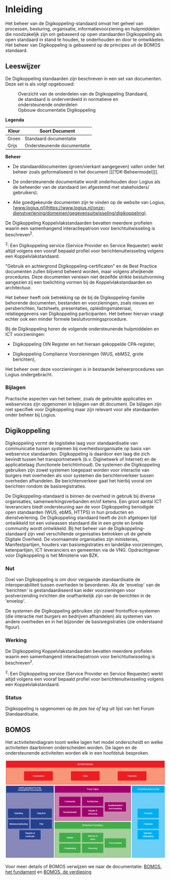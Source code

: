 # Inleiding
Het beheer van de Digikoppeling-standaard omvat het geheel van
processen, besturing, organisatie, informatievoorziening en
hulpmiddelen die noodzakelijk zijn om gebaseerd op open standaarden
Digikoppeling als open standaard in stand te houden, te
onderhouden en door te ontwikkelen. Het beheer van Digikoppeling is
gebaseerd op de principes uit de BOMOS standaard.

## Leeswijzer
De Digikoppeling standaarden zijn beschreven in een set van documenten.
Deze set is als volgt opgebouwd:

<figure>
  <object data="https://logius-standaarden.github.io/publicatie/dk/actueel/media/DK_Specificatie_structuur.svg" type="image/svg+xml" id="infographic">Overzicht van de onderdelen van de Digikoppeling Standaard, de standaard is onderverdeeld in normatieve en ondersteunende onderdelen</object>
  <figcaption>Opbouw documentatie Digikoppeling</figcaption>
</figure>

<b>Legenda</b>


<table class="legendum">
    <thead>
        <tr>
            <th><strong>Kleur</strong></th>
            <th><strong>Soort Document</strong></th>
        </tr>
    </thead>
    <tbody>
        <tr>
            <td class="green">Groen</td>
            <td>Standaard documentatie</td>
        </tr>
        <tr>
            <td class="grey">Grijs</td>
            <td>Ondersteunende documentatie</td>
        </tr>
    </tbody>
</table>


<b>Beheer</b>

- De standaarddocumenten (groen/vierkant aangegeven) vallen onder het beheer zoals geformaliseerd in het document [[[?DK-Beheermodel]]].

- De ondersteunende documentatie wordt onderhouden door Logius als de beheerder van de standaard (en afgestemd met stakeholders/ gebruikers).

- Alle goedgekeurde documenten zijn te vinden op de website van Logius, [www.logius.nl](https://www.logius.nl/onze-dienstverlening/domeinen/gegevensuitwisseling/digikoppeling).

De Digikoppeling Koppelvlakstandaarden bevatten meerdere profielen
waarin een samenhangend interactiepatroon voor berichtuitwisseling is
beschreven<sup>2</sup>.

<sup>2</sup>: Een Digikoppeling service (Service Provider en Service
Requester) werkt altijd volgens een vooraf bepaald profiel voor
berichtenuitwisseling volgens een Koppelvlakstandaard.

"Gebruik en achtergrond Digikoppeling-certificaten" en de Best
Practice documenten zullen blijvend beheerd worden, maar volgens
afwijkende procedures. Deze documenten vereisen niet dezelfde strikte
besluitvorming aangezien zij een toelichting vormen bij de
Koppelvlakstandaarden en architectuur.

Het beheer heeft ook betrekking op de bij de Digikoppeling-familie
behorende documenten, bestanden en voorzieningen, zoals nieuws en
persberichten, factsheets, presentaties, opleidingsmateriaal,
relatiegegevens van Digikoppeling participanten. Het beheer hiervan
vraagt echter ook een minder formele besluitvormingsprocedure.

Bij de Digikoppeling horen de volgende ondersteunende hulpmiddelen en
ICT voorzieningen:

- Digikoppeling OIN Register en het hieraan gekoppelde CPA-register,

- Digikoppeling Compliance Voorzieningen (WUS, ebMS2, grote berichten),

Het beheer over deze voorzieningen is in bestaande beheerprocedures
van Logius ondergebracht.

### Bijlagen
Practische aspecten van het beheer, zoals de gebruikte applicaties
en webservices zijn opgenomen in bijlagen van dit document.
De bijlagen zijn niet specifiek voor Digikoppeling maar zijn relevant
voor alle standaarden onder beheer bij Logius.

## Digikoppeling
Digikoppeling vormt de logistieke laag voor standaardisatie van
communicatie tussen systemen bij overheidsorganisatie op basis van
webservice standaarden. Digikoppeling is daardoor een laag die zich
bevindt tussen het transportnetwerk (b.v. Diginetwerk of Internet)
en de applicatielaag (functionele berichtinhoud). De systemen die
Digikoppeling gebruiken zijn zowel systemen toegepast worden voor
interactie van burgers met overheden als voor systemen die berichtenverkeer
tussen overheden afhandelen. Be berichtenverkeer gaat het hierbij vooral
om berichten rondom de basisregistraties.

De Digikoppeling-standaard is binnen de overheid in gebruik bij
diverse organisaties, samenwerkingsverbanden en/of ketens.
Een groot aantal ICT leveranciers biedt ondersteuning aan de voor
Digikoppeling benodigde open standaarden (WUS, ebMS, HTTPS)
in hun producten en dienstverlening. De Digikoppeling standaard
heeft de zich afgelopen tijd ontwikkeld tot een volwassen standaard
die in een grote en brede community wordt ontwikkeld. Bij het
beheer van de Digikoppeling-standaard zijn veel verschillende
organisaties betrokken uit de gehele Digitale Overheid.
De voornaamste organisaties zijn ministeries, Manifestpartijen,
houders van basisregistraties en landelijke voorzieningen,
ketenpartijen, ICT leveranciers en gemeenten via de VNG.
Opdrachtgever voor Digikoppeling is het Ministerie van BZK.

### Nut
Doel van Digikoppeling is om door vergaande standaardisatie de
interoperabiliteit tussen overheden te bevorderen.
Als de 'envelop' van de 'berichten' is gestandaardiseerd kan
ieder voorzieningen  voor postverzending inrichten die
onafhankelijk zijn van de berichten in de 'envelop'.

De systemen die Digikoppeling gebruiken zijn zowel
frontoffice-systemen (die interactie met burgers en bedrijven
  afhandelen) als systemen van andere overheden en in het
bijzonder de basisregistraties (zie onderstaand figuur).

### Werking
De Digikoppeling Koppelvlakstandaarden bevatten meerdere profielen
waarin een samenhangend interactiepatroon voor berichtuitwisseling is
beschreven<sup>2</sup>.

<sup>2</sup>: Een Digikoppeling service (Service Provider en Service
Requester) werkt altijd volgens een vooraf bepaald profiel voor
berichtenuitwisseling volgens een Koppelvlakstandaard.

### Status
Digikoppeling is opgenomen op de _pas toe of leg_ uit lijst van het Forum 
Standaardisatie.

## BOMOS
Het activiteitendiagram toont welke lagen het model onderscheidt en welke activiteiten daarbinnen onderscheiden worden. De lagen en de ondersteunende
activiteiten worden elk in een hoofdstuk besproken.

![BOMOS activiteitendiagram](images/bomos_activiteiten.png "BOMOS activiteitendiagram")

Voor meer details of BOMOS verwijzen we naar de documentatie: [BOMOS, het fundament](https://gitdocumentatie.logius.nl/publicatie/bomos/fundament/) en [BOMOS, de verdieping](https://gitdocumentatie.logius.nl/publicatie/bomos/verdieping/)
